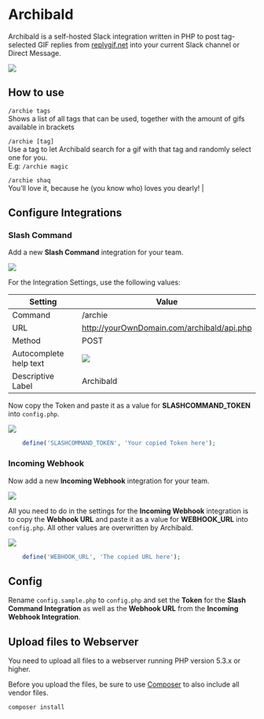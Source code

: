 # Archibald

Archibald is a self-hosted Slack integration written in PHP to post tag-selected GIF replies from [replygif.net](http://replygif.net) into your current Slack channel or Direct Message.

![](https://cloud.githubusercontent.com/assets/2084481/5192177/922eef9a-74f5-11e4-8a4c-f11da8b9f561.gif)

## How to use

`/archie tags`  
Shows a list of all tags that can be used, together with the amount of gifs available in brackets

`/archie [tag]`  
Use a tag to let Archibald search for a gif with that tag and randomly select one for you.<br>E.g: `/archie magic`

`/archie shaq`  
You’ll love it, because he (you know who) loves you dearly! |

## Configure Integrations

### Slash Command

Add a new **Slash Command** integration for your team.

![](https://cloud.githubusercontent.com/assets/2084481/5191807/e036b3f2-74f1-11e4-9c5a-385503e0fbfd.png)

For the Integration Settings, use the following values:

| Setting                   | Value                                         |
|---                        |---                                            |
| Command                   | /archie                                       |
| URL                       | http://yourOwnDomain.com/archibald/api.php    | 
| Method                    |  POST                                         |
| Autocomplete help text    | ![](https://cloud.githubusercontent.com/assets/2084481/5191903/bdee426e-74f2-11e4-8bcb-61a547cc8fdd.png)            |
| Descriptive Label         | Archibald                                     |

Now copy the Token and paste it as a value for **SLASHCOMMAND_TOKEN** into `config.php`.

![](https://cloud.githubusercontent.com/assets/2084481/5192062/73e9adb4-74f4-11e4-8e9d-e38292b313e2.png)

```php
    define('SLASHCOMMAND_TOKEN', 'Your copied Token here');
```

### Incoming Webhook

Now add a new **Incoming Webhook** integration for your team.

![](https://cloud.githubusercontent.com/assets/2084481/5192319/cb321104-74f6-11e4-90ac-1e952a176534.png)

All you need to do in the settings for the **Incoming Webhook** integration is to copy the **Webhook URL** and paste it as a value for **WEBHOOK_URL** into `config.php`. All other values are overwritten by Archibald.

![](https://cloud.githubusercontent.com/assets/2084481/5192055/5b4c7138-74f4-11e4-9e71-5597f30672fe.png)

```php
    define('WEBHOOK_URL', 'The copied URL here');
```

## Config

Rename `config.sample.php` to `config.php` and set the **Token** for the **Slash Command Integration** as well as the **Webhook URL** from the **Incoming Webhook Integration**.

## Upload files to Webserver

You need to upload all files to a webserver running PHP version 5.3.x or higher.

Before you upload the files, be sure to use [Composer](https://getcomposer.org/) to also include all vendor files.

```sh
composer install
```
